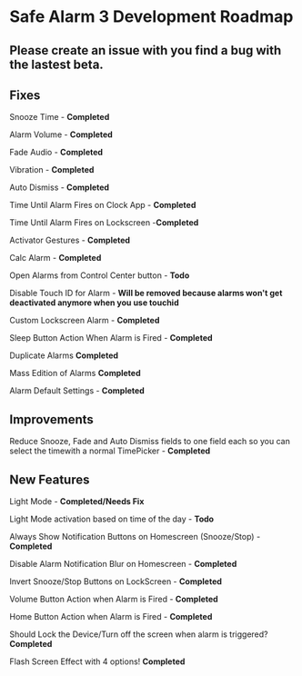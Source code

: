 # Safe Alarm 3 Development Roadmap

## Please create an issue with you find a bug with the lastest beta.

## Fixes

Snooze Time - **Completed**

Alarm Volume - **Completed**

Fade Audio - **Completed**

Vibration - **Completed**

Auto Dismiss - **Completed**

Time Until Alarm Fires on Clock App - **Completed**

Time Until Alarm Fires on Lockscreen -**Completed**

Activator Gestures - **Completed**

Calc Alarm - **Completed**

Open Alarms from Control Center button - **Todo**

Disable Touch ID for Alarm - **Will be removed because alarms won't get deactivated anymore when you use touchid**

Custom Lockscreen Alarm - **Completed**

Sleep Button Action When Alarm is Fired - **Completed**

Duplicate Alarms **Completed**

Mass Edition of Alarms **Completed**

Alarm Default Settings - **Completed**

## Improvements

Reduce Snooze, Fade and Auto Dismiss fields to one field each so you can select the timewith a normal TimePicker - **Completed**

## New Features

Light Mode - **Completed/Needs Fix**

Light Mode activation based on time of the day - **Todo**

Always Show Notification Buttons on Homescreen (Snooze/Stop) - **Completed**

Disable Alarm Notification Blur on Homescreen - **Completed**

Invert Snooze/Stop Buttons on LockScreen - **Completed**

Volume Button Action when Alarm is Fired - **Completed**

Home Button Action when Alarm is Fired - **Completed**

Should Lock the Device/Turn off the screen when alarm is triggered? **Completed**

Flash Screen Effect with 4 options! **Completed**
